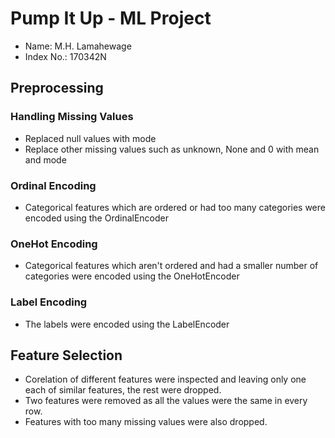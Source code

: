 ﻿# Pump It Up - ML Project
- Name: M.H. Lamahewage
- Index No.: 170342N

## Preprocessing
### Handling Missing Values
- Replaced null values with mode
- Replace other missing values such as unknown, None and 0 with mean and mode

### Ordinal Encoding
- Categorical features which are ordered or had too many categories were encoded using the OrdinalEncoder

### OneHot Encoding
- Categorical features which aren't ordered and had a smaller number of categories were encoded using the OneHotEncoder

### Label Encoding
- The labels were encoded using the LabelEncoder

## Feature Selection
- Corelation of different features were inspected and leaving only one each of similar features, the rest were dropped.
- Two features were removed as all the values were the same in every row. 
- Features with too many missing values were also dropped. 

